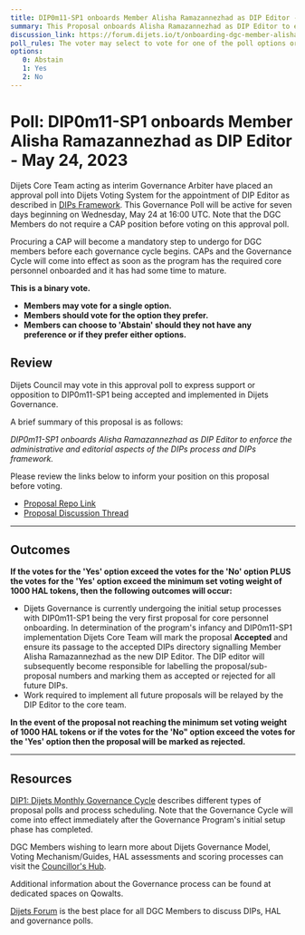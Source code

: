 ```yaml
---
title: DIP0m11-SP1 onboards Member Alisha Ramazannezhad as DIP Editor - May 24, 2023
summary: This Proposal onboards Alisha Ramazannezhad as DIP Editor to enforce the administrative and editorial aspects of DIPs.
discussion_link: https://forum.dijets.io/t/onboarding-dgc-member-alisha-ramazannezhad-as-dip-editor-under-dip0m11-sp1/28
poll_rules: The voter may select to vote for one of the poll options or they may elect to abstain from the poll entirely
options:
   0: Abstain
   1: Yes
   2: No
---
```

# Poll: DIP0m11-SP1 onboards Member Alisha Ramazannezhad as DIP Editor - May 24, 2023

Dijets Core Team acting as interim Governance Arbiter have placed an approval poll into Dijets Voting System for the appointment of DIP Editor as described in [DIPs Framework](https://github.com/Dijets-Inc/dips/blob/master/DIP0/dip0.md#dip0m9-dip-editor-role). This Governance Poll will be active for seven days beginning on Wednesday, May 24 at 16:00 UTC. Note that the DGC Members do not require a CAP position before voting on this approval poll.

Procuring a CAP will become a mandatory step to undergo for DGC members before each governance cycle begins. CAPs and the Governance Cycle will come into effect as soon as the program has the required core personnel onboarded and it has had some time to mature.

**This is a binary vote.**
- **Members may vote for a single option.**
- **Members should vote for the option they prefer.**
- **Members can choose to 'Abstain' should they not have any preference or if they prefer either options.**

## Review

Dijets Council may vote in this approval poll to express support or opposition to DIP0m11-SP1 being accepted and implemented in Dijets Governance.

A brief summary of this proposal is as follows:

*DIP0m11-SP1 onboards Alisha Ramazannezhad as DIP Editor to enforce the administrative and editorial aspects of the DIPs process and DIPs framework.*

Please review the links below to inform your position on this proposal before voting.
* [Proposal Repo Link](https://github.com/Dijets-Inc/dips/blob/master/DIP0/DIP0m11-Subproposals/DIP0m11-SP1.md)
* [Proposal Discussion Thread](https://forum.dijets.io/t/onboarding-dgc-member-alisha-ramazannezhad-as-dip-editor-under-dip0m11-sp1/28)

---

## Outcomes

**If the votes for the 'Yes' option exceed the votes for the 'No' option PLUS the votes for the 'Yes' option exceed the minimum set voting weight of 1000 HAL tokens, then the following outcomes will occur:**
* Dijets Governance is currently undergoing the initial setup processes with DIP0m11-SP1 being the very first proposal for core personnel onboarding. In determination of the program's infancy and DIP0m11-SP1 implementation Dijets Core Team will mark the proposal **Accepted** and ensure its passage to the accepted DIPs directory signalling Member Alisha Ramazannezhad as the new DIP Editor. The DIP editor will subsequently become responsible for labelling the proposal/sub-proposal numbers and marking them as accepted or rejected for all future DIPs.
* Work required to implement all future proposals will be relayed by the DIP Editor to the core team.

**In the event of the proposal not reaching the minimum set voting weight of 1000 HAL tokens or if the votes for the 'No" option exceed the votes for the 'Yes' option then the proposal will be marked as rejected.**

---

## Resources

[DIP1: Dijets Monthly Governance Cycle](https://dips.dijets.io/dips/details/DIP1) describes different types of proposal polls and process scheduling. Note that the Governance Cycle will come into effect immediately after the Governance Program's initial setup phase has completed.

DGC Members wishing to learn more about Dijets Governance Model, Voting Mechanism/Guides, HAL assessments and scoring processes can visit the  [Councillor's Hub](https://core-council.dijets.io).

Additional information about the Governance process can be found at dedicated spaces on Qowalts.

[Dijets Forum](https://forum.dijets.io) is the best place for all DGC Members to discuss DIPs, HAL and governance polls.
